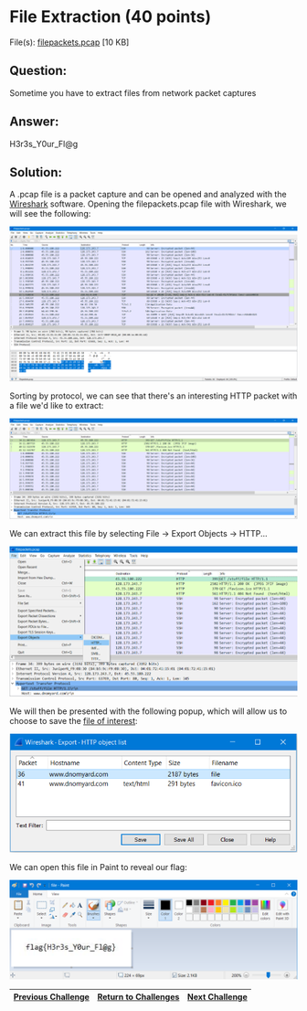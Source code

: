 # File Extraction (40 points)

File(s): [filepackets.pcap](filepackets.pcap) [10 KB]

## Question:

Sometime you have to extract files from network packet captures

## Answer:

H3r3s_Y0ur_Fl@g

## Solution:

A .pcap file is a packet capture and can be opened and analyzed with the [Wireshark](https://www.wireshark.org/download.html) software. Opening the filepackets.pcap file with Wireshark, we will see the following:

![pcap.png](pcap.png)

Sorting by protocol, we can see that there's an interesting HTTP packet with a file we'd like to extract:

![sorted.png](sorted.png)

We can extract this file by selecting File -> Export Objects -> HTTP...

![menu.png](menu.png)

We will then be presented with the following popup, which will allow us to choose to save the [file of interest](file):

[![popup.png](popup.png)](file)

We can open this file in Paint to reveal our flag:

![flag.png](flag.png)


| [Previous Challenge](/Challenges/Analyze/8/README.md#question) | [Return to Challenges](/Challenges/../../../#modules) | [Next Challenge](/Challenges/Analyze/10/README.md#question) |
| :------- | :-----: | ------: |